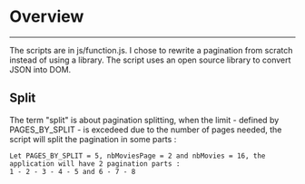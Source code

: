 # Overview

---

The scripts are in js/function.js. I chose to rewrite a pagination from scratch instead of using a library. The script uses an open source library to convert JSON into DOM.

## Split

The term "split" is about pagination splitting, when the limit - defined by PAGES_BY_SPLIT - is excedeed due to the number of pages needed, the script will split the pagination in some parts :

```
Let PAGES_BY_SPLIT = 5, nbMoviesPage = 2 and nbMovies = 16, the application will have 2 pagination parts :
1 - 2 - 3 - 4 - 5 and 6 - 7 - 8
```
